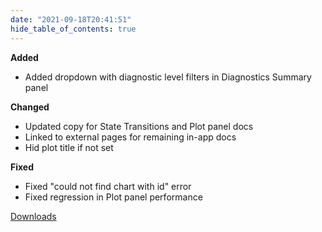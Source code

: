 ```yaml
---
date: "2021-09-18T20:41:51"
hide_table_of_contents: true
---
```

**Added**
- Added dropdown with diagnostic level filters in Diagnostics Summary panel

**Changed**
- Updated copy for State Transitions and Plot panel docs
- Linked to external pages for remaining in-app docs
- Hid plot title if not set

**Fixed**
- Fixed "could not find chart with id" error
- Fixed regression in Plot panel performance

[Downloads](https://github.com/foxglove/studio/releases/tag/v0.18.2)
